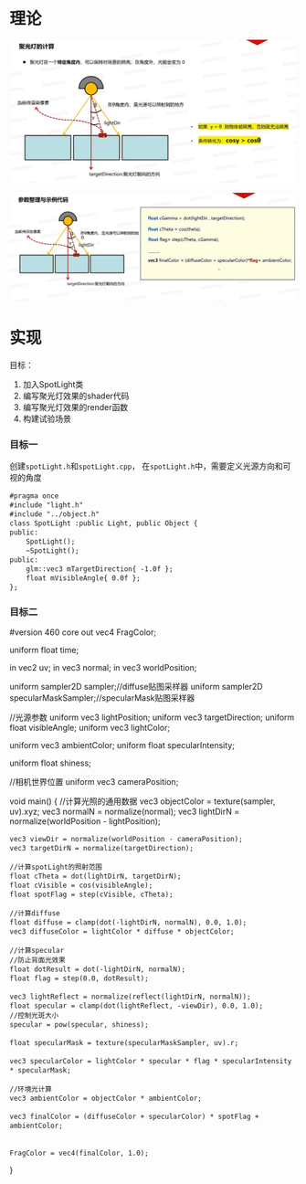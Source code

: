 # 理论

![输入图片说明](/imgs/2024-11-27/ZHfFrb5bSOMsbysr.png)

![输入图片说明](/imgs/2024-11-27/sH5oH5jGIrpeHnfz.png)

# 实现
目标：
1. 加入SpotLight类
2. 编写聚光灯效果的shader代码
3. 编写聚光灯效果的render函数
4. 构建试验场景

### 目标一
创建`spotLight.h`和`spotLight.cpp`，
在`spotLight.h`中，需要定义光源方向和可视的角度
```
#pragma once
#include "light.h"
#include "../object.h"
class SpotLight :public Light, public Object {
public:
	SpotLight();
	~SpotLight();
public:
	glm::vec3 mTargetDirection{ -1.0f };
	float mVisibleAngle{ 0.0f };
};
```
### 目标二
#version 460 core
out vec4 FragColor;

uniform float time;

in vec2 uv;
in vec3 normal;
in vec3 worldPosition;

uniform sampler2D sampler;//diffuse贴图采样器
uniform sampler2D specularMaskSampler;//specularMask贴图采样器

//光源参数
uniform vec3 lightPosition;
uniform vec3 targetDirection;
uniform float visibleAngle;
uniform vec3 lightColor;


uniform vec3 ambientColor;
uniform float specularIntensity;

uniform float shiness;

//相机世界位置
uniform vec3 cameraPosition;


void main()
{
    //计算光照的通用数据
    vec3 objectColor = texture(sampler, uv).xyz;
    vec3 normalN = normalize(normal);
    vec3 lightDirN = normalize(worldPosition - lightPosition);

    vec3 viewDir = normalize(worldPosition - cameraPosition);
    vec3 targetDirN = normalize(targetDirection);

    //计算spotLight的照射范围
    float cTheta = dot(lightDirN, targetDirN);
    float cVisible = cos(visibleAngle);
    float spotFlag = step(cVisible, cTheta);

    //计算diffuse
    float diffuse = clamp(dot(-lightDirN, normalN), 0.0, 1.0);
    vec3 diffuseColor = lightColor * diffuse * objectColor;

    //计算specular
    //防止背面光效果
    float dotResult = dot(-lightDirN, normalN);
    float flag = step(0.0, dotResult);

    vec3 lightReflect = normalize(reflect(lightDirN, normalN));
    float specular = clamp(dot(lightReflect, -viewDir), 0.0, 1.0);
    //控制光斑大小
    specular = pow(specular, shiness);

    float specularMask = texture(specularMaskSampler, uv).r;

    vec3 specularColor = lightColor * specular * flag * specularIntensity * specularMask;

    //环境光计算
    vec3 ambientColor = objectColor * ambientColor;

    vec3 finalColor = (diffuseColor + specularColor) * spotFlag + ambientColor;


    FragColor = vec4(finalColor, 1.0);
}
<!--stackedit_data:
eyJoaXN0b3J5IjpbLTE0ODkyMTA2MjEsLTIwNTE3Mjc1ODQsLT
E0NzUxMjU5NTFdfQ==
-->